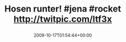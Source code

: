---
retweeted: false
source: <a href="http://twitter.com" rel="nofollow">Twitter Web Client</a>
entities:
  hashtags:
  - text: jena
    indices:
    - '14'
    - '19'
  - text: rocket
    indices:
    - '20'
    - '27'
  symbols: []
  user_mentions: []
  urls: []
display_text_range:
- '0'
- '52'
favorite_count: '0'
id_str: '4932347768'
truncated: false
retweet_count: '0'
id: '4932347768'
created_at: Sat Oct 17 01:54:44 +0000 2009
favorited: false
full_text: 'Hosen runter! #jena #rocket http://twitpic.com/ltf3x'
lang: en
tags:
- jena
- rocket
- pesos/twitter
date: '2009-10-17T01:54:44+00:00'
src: https://twitter.com/bascht/status/4932347768
original_url: https://twitter.com/bascht/status/4932347768
type: twitter_tweet
text: 'Hosen runter! #jena #rocket http://twitpic.com/ltf3x'
title: 'Hosen runter! #jena #rocket http://twitpic.com/ltf3x

  '

---